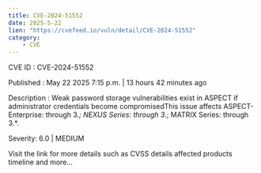 ```yaml
---
title: CVE-2024-51552
date: 2025-5-22
lien: "https://cvefeed.io/vuln/detail/CVE-2024-51552"
category:
    - CVE
---
```


CVE ID : CVE-2024-51552

Published :  May 22
2025
7:15 p.m. | 13 hours
42 minutes ago

Description : Weak password storage vulnerabilities exist in ASPECT if administrator credentials become compromisedThis issue affects ASPECT-Enterprise: through 3.*; NEXUS Series: through 3.*; MATRIX Series: through 3.*.

Severity: 6.0 | MEDIUM

Visit the link for more details
such as CVSS details
affected products
timeline
and more...
